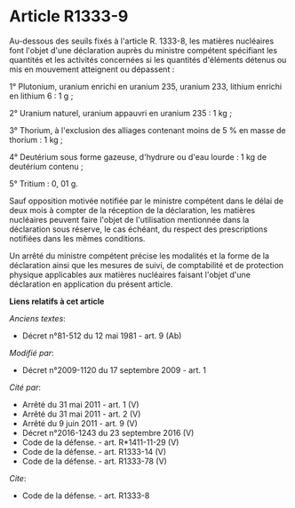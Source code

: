 # Article R1333-9

Au-dessous des seuils fixés à l'article R. 1333-8, les matières nucléaires font l'objet d'une déclaration auprès du ministre
compétent spécifiant les quantités et les activités concernées si les quantités d'éléments détenus ou mis en mouvement
atteignent ou dépassent : 

1° Plutonium, uranium enrichi en uranium 235, uranium 233, lithium enrichi en lithium 6 : 1 g ; 

2° Uranium naturel, uranium appauvri en uranium 235 : 1 kg ; 

3° Thorium, à l'exclusion des alliages contenant moins de 5 % en masse de thorium : 1 kg ; 

4° Deutérium sous forme gazeuse, d'hydrure ou d'eau lourde : 1 kg de deutérium contenu ; 

5° Tritium : 0, 01 g. 

Sauf opposition motivée notifiée par le ministre compétent dans le délai de deux mois à compter de la réception de la
déclaration, les matières nucléaires peuvent faire l'objet de l'utilisation mentionnée dans la déclaration sous réserve, le
cas échéant, du respect des prescriptions notifiées dans les mêmes conditions. 

Un arrêté du ministre compétent précise les modalités et la forme de la déclaration ainsi que les mesures de suivi, de
comptabilité et de protection physique applicables aux matières nucléaires faisant l'objet d'une déclaration en application
du présent article.

**Liens relatifs à cet article**

_Anciens textes_:

  - Décret n°81-512 du 12 mai 1981 - art. 9 (Ab)

_Modifié par_:

  - Décret n°2009-1120 du 17 septembre 2009 - art. 1

_Cité par_:

  - Arrêté du 31 mai 2011 - art. 1 (V)
  - Arrêté du 31 mai 2011 - art. 2 (V)
  - Arrêté du 9 juin 2011 - art. 9 (V)
  - Décret n°2016-1243 du 23 septembre 2016 (V)
  - Code de la défense. - art. R*1411-11-29 (V)
  - Code de la défense. - art. R1333-14 (V)
  - Code de la défense. - art. R1333-78 (V)

_Cite_:

  - Code de la défense. - art. R1333-8
